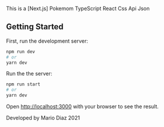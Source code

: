 This is a [Next.js] Pokemom TypeScript React Css Api Json 

## Getting Started

First, run the development server:

```bash
npm run dev
# or
yarn dev
```
Run the the server:

```bash
npm run start
# or
yarn dev
```

Open [http://localhost:3000](http://localhost:3000) with your browser to see the result.

Developed by Mario Diaz 2021

